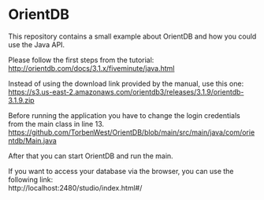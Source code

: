 # OrientDB
This repository contains a small example about OrientDB and how you could use the Java API.

Please follow the first steps from the tutorial: <br>
http://orientdb.com/docs/3.1.x/fiveminute/java.html

Instead of using the download link provided by the manual, use this one: <br>
https://s3.us-east-2.amazonaws.com/orientdb3/releases/3.1.9/orientdb-3.1.9.zip

Before running the application you have to change the login credentials from the main class in line 13. <br>
https://github.com/TorbenWest/OrientDB/blob/main/src/main/java/com/orientdb/Main.java

After that you can start OrientDB and run the main.

If you want to access your database via the browser, you can use the following link: <br>
http://localhost:2480/studio/index.html#/
